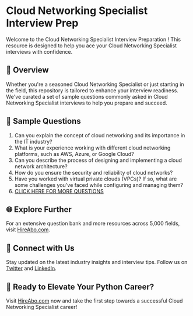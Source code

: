 # Cloud Networking Specialist Interview Prep

Welcome to the Cloud Networking Specialist Interview Preparation ! This resource is designed to help you ace your Cloud Networking Specialist interviews with confidence.

## 🚀 Overview

Whether you're a seasoned Cloud Networking Specialist or just starting in the field, this repository is tailored to enhance your interview readiness. We've curated a set of sample questions commonly asked in Cloud Networking Specialist interviews to help you prepare and succeed.

## 📝 Sample Questions

1. Can you explain the concept of cloud networking and its importance in the IT industry?
2. What is your experience working with different cloud networking platforms, such as AWS, Azure, or Google Cloud?
3. Can you describe the process of designing and implementing a cloud network architecture?
4. How do you ensure the security and reliability of cloud networks?
5. Have you worked with virtual private clouds (VPCs)? If so, what are some challenges you've faced while configuring and managing them?
6. [CLICK HERE FOR MORE QUESTIONS](https://hireabo.com/job/0_4_43/Cloud%20Networking%20Specialist)

## 🌐 Explore Further

For an extensive question bank and more resources across 5,000 fields, visit [HireAbo.com](https://www.hireabo.com).

## 📱 Connect with Us

Stay updated on the latest industry insights and interview tips. Follow us on [Twitter](https://twitter.com/hireabo) and [LinkedIn](https://www.linkedin.com/in/hire-abo-3609972a8/).

## 🚀 Ready to Elevate Your Python Career?

Visit [HireAbo.com](https://www.hireabo.com) now and take the first step towards a successful Cloud Networking Specialist career!